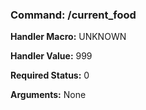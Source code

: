 ### Command: /current_food

**Handler Macro:** UNKNOWN

**Handler Value:** 999

**Required Status:** 0

**Arguments:**
None
